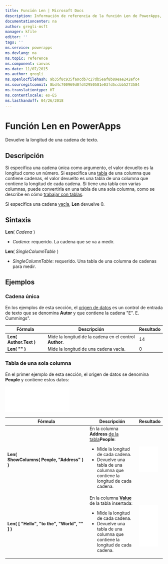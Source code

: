 ```yaml
---
title: Función Len | Microsoft Docs
description: Información de referencia de la función Len de PowerApps, con sintaxis y ejemplos
documentationcenter: na
author: gregli-msft
manager: kfile
editor: ''
tags: ''
ms.service: powerapps
ms.devlang: na
ms.topic: reference
ms.component: canvas
ms.date: 11/07/2015
ms.author: gregli
ms.openlocfilehash: 9b35f8c935fa0cdb7c27db5eaf8b89eae242efc4
ms.sourcegitcommit: 8bd4c700969d0fd42950581e03fd5ccbb5273584
ms.translationtype: HT
ms.contentlocale: es-ES
ms.lasthandoff: 04/26/2018
---
```

# <a name="len-function-in-powerapps"></a>Función Len en PowerApps
Devuelve la longitud de una cadena de texto.

## <a name="description"></a>Descripción
Si especifica una cadena única como argumento, el valor devuelto es la longitud como un número.  Si especifica una [tabla](../working-with-tables.md) de una columna que contiene cadenas, el valor devuelto es una tabla de una columna que contiene la longitud de cada cadena. Si tiene una tabla con varias columnas, puede convertirla en una tabla de una sola columna, como se describe en cómo [trabajar con tablas](../working-with-tables.md).

Si especifica una cadena [vacía](function-isblank-isempty.md), **Len** devuelve 0.

## <a name="syntax"></a>Sintaxis
**Len**( *Cadena* )

* *Cadena*: requerido. La cadena que se va a medir.

**Len**( *SingleColumnTable* )

* *SingleColumnTable*: requerido. Una tabla de una columna de cadenas para medir.

## <a name="examples"></a>Ejemplos
### <a name="single-string"></a>Cadena única
En los ejemplos de esta sección, el [origen de datos](../working-with-data-sources.md) es un control de entrada de texto que se denomina **Autor** y que contiene la cadena "E". E. Cummings".

| Fórmula | Descripción | Resultado |
| --- | --- | --- |
| **Len( Author.Text )** |Mide la longitud de la cadena en el control **Author**. |14 |
| **Len( "" )** |Mide la longitud de una cadena vacía. |0 |

### <a name="single-column-table"></a>Tabla de una sola columna
En el primer ejemplo de esta sección, el origen de datos se denomina **People** y contiene estos datos:

![](media/function-len/people-table.png)

| Fórmula | Descripción | Resultado |
| --- | --- | --- |
| **Len( ShowColumns(&nbsp;People,&nbsp;"Address"&nbsp;) )** |En la columna **Address** [de la tabla](../working-with-tables.md#columns)**People**:<br><ul><li>Mide la longitud de cada cadena.</li><li>Devuelve una tabla de una columna que contiene la longitud de cada cadena.</li> |<style> img { max-width: none } </style> ![](media/function-len/people-table-len.png) |
| **Len( [ "Hello", "to the", "World", "" ] )** |En la columna **[Value](function-value.md)** de la tabla insertada:<br><ul><li>Mide la longitud de cada cadena.</li><li>Devuelve una tabla de una columna que contiene la longitud de cada cadena.</li> |![](media/function-len/people-table-len-inline.png) |

